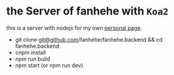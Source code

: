 # the Server of fanhehe with `Koa2`

this is a server with nodejs for my own [personal page](https://github.com/fanhehe/fanhehe.github.io).
* git clone git@github.com/fanhehe/fanhehe.backend && cd fanhehe.backend
* cnpm install 
* npm run build
* npm start (or npm run dev)

